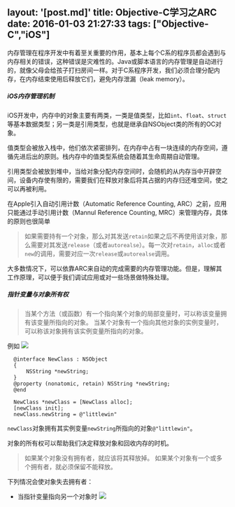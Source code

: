 layout: '[post.md]'
title: Objective-C学习之ARC
date: 2016-01-03 21:27:33
tags: ["Objective-C","iOS"]
---

内存管理在程序开发中有着至关重要的作用，基本上每个C系的程序员都会遇到与内存相关的错误，这种错误是灾难性的。Java或脚本语言的内存管理是自动进行的，就像父母会给孩子打扫房间一样。对于C系程序开发，我们必须合理分配内存，在内存结束使用后释放它们，避免内存泄漏（leak memory）。

<!--more--> 

##### iOS内存管理机制
iOS开发中，内存中的对象主要有两类，一类是值类型，比如`int`、`float`、`struct`等基本数据类型；另一类是引用类型，也就是继承自NSObject类的所有的OC对象。

值类型会被放入栈中，他们依次紧密排列，在内存中占有一块连续的内存空间，遵循先进后出的原则。栈内存中的值类型系统会随着其生命周期自动管理。

引用类型会被放到堆中，当给对象分配内存空间时，会随机的从内存当中开辟空间，设备内存使有限的，需要我们在释放对象后将其占据的内存归还堆空间，使之可以再被利用。

在Apple引入自动引用计数（Automatic Reference Counting, ARC）之前，应用只能通过手动引用计数（Mannul Reference Counting, MRC）来管理内存，具体的原则也很简单
>如果需要持有一个对象，那么对其发送`retain`如果之后不再使用该对象，那么需要对其发送`release`（或者`autorealse`）。每一次对`retain`，`alloc`或者`new`的调用，需要对应一次`release`或`autorealse`调用。

大多数情况下，可以依靠ARC来自动的完成需要的内存管理功能。但是，理解其工作原理，可以便于我们调试应用或对一些场景做特殊处理。

##### 指针变量与对象所有权
>当某个方法（或函数）有一个指向某个对象的局部变量时，可以称该变量拥有该变量所指向的对象。
>当某个对象有一个指向其他对象的实例变量时，可以称该对象拥有该实例变量所指向的对象。

例如
![](http://7xpot0.com1.z0.glb.clouddn.com/16-1-3/76239862.jpg)
```
  @interface NewClass : NSObject
  {
      NSString *newString;
  }
  @property (nonatomic, retain) NSString *newString;
  @end
```
```
  NewClass *newClass = [NewClass alloc];
  [newClass init];
  newClass.newString = @"littlewin"
```
`newClass`对象拥有其实例变量`newString`所指向的对象`@"littlewin"`。
 
对象的所有权可以帮助我们决定释放对象和回收内存的时机。
> 如果某个对象没有拥有者，就应该将其释放掉。
如果某个对象有一个或多个拥有者，就必须保留不能释放。

下列情况会使对象失去拥有者：
- 当指针变量指向另一个对象时
![](http://7xpot0.com1.z0.glb.clouddn.com/16-1-3/11277658.jpg)